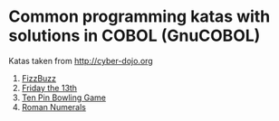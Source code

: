# Common programming katas with solutions in COBOL (GnuCOBOL)

Katas taken from http://cyber-dojo.org

1. [FizzBuzz](tree/master/COBOL-FizzBuzz)
1. [Friday the 13th](tree/master/COBOL-Friday-The-13th)
1. [Ten Pin Bowling Game](tree/master/COBOL-Ten-Pin-Bowling-Game)
1. [Roman Numerals](tree/master/COBOL-Roman-Numerals)
